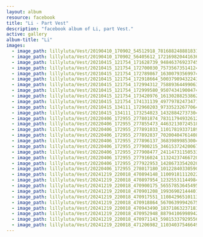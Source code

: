 ```yaml
---
layout: album
resource: facebook
title: "Li - Part Vest"
description: "facebook album of Li, part Vest."
active: gallery
album-title: "Li"
images:
  - image_path: lillyluta/Vest/20190410_170902_54512918_781688248881831_7963144716886835748_n.jpg
  - image_path: lillyluta/Vest/20190410_170902_56405612_172169820441636_3572336252302860389_n.jpg
  - image_path: lillyluta/Vest/20210415_121754_171628739_948463769237455_3370831021229395033_n.jpg
  - image_path: lillyluta/Vest/20210415_121754_172700030_757356735141249_5163656632801867859_n.jpg
  - image_path: lillyluta/Vest/20210415_121754_172789867_163007935699744_874398661440180501_n.jpg
  - image_path: lillyluta/Vest/20210415_121754_172918664_500379894322430_795205109111540899_n.jpg
  - image_path: lillyluta/Vest/20210415_121754_172994312_758893644990637_985900002428492440_n.jpg
  - image_path: lillyluta/Vest/20210415_121754_172999580_950743419004740_1908368141678940826_n.jpg
  - image_path: lillyluta/Vest/20210415_121754_173420976_161302882538629_1001093476551563415_n.jpg
  - image_path: lillyluta/Vest/20210415_121754_174131139_497797824734711_4161667276591613675_n.jpg
  - image_path: lillyluta/Vest/20210415_134111_172960203_973352326770641_6892456610185604249_n.jpg
  - image_path: lillyluta/Vest/20210415_134111_173254023_1432884273730495_2721725586209415139_n.jpg
  - image_path: lillyluta/Vest/20220406_172955_277801874_783117949326128_6677400978003584106_n.jpg
  - image_path: lillyluta/Vest/20220406_172955_277855473_446321307245183_5266721202971617819_n.jpg
  - image_path: lillyluta/Vest/20220406_172955_277891033_1101781933718964_466621156255014976_n.jpg
  - image_path: lillyluta/Vest/20220406_172955_277892837_702004047614085_6961519876486290009_n.jpg
  - image_path: lillyluta/Vest/20220406_172955_277896137_368398998530045_7767194587041856872_n.jpg
  - image_path: lillyluta/Vest/20220406_172955_277900215_346153724200673_3131499043958326883_n.jpg
  - image_path: lillyluta/Vest/20220406_172955_277908477_241147311505330_578916651387683891_n.jpg
  - image_path: lillyluta/Vest/20220406_172955_277916024_113242374667204_628927694462651869_n.jpg
  - image_path: lillyluta/Vest/20220406_172955_277922953_1428673354202092_8626870027996262640_n.jpg
  - image_path: lillyluta/Vest/20220406_172955_278017180_1012284033059081_2859982465930415217_n.jpg
  - image_path: lillyluta/Vest/20241219_220018_470894148_1100918111202244_7197735336346991455_n.jpg
  - image_path: lillyluta/Vest/20241219_220018_470897954_1232553114498401_1067249732532596168_n.jpg
  - image_path: lillyluta/Vest/20241219_220018_470900175_565578536454958_1907196426112273329_n.jpg
  - image_path: lillyluta/Vest/20241219_220018_470901208_1993690214440145_904292120933685039_n.jpg
  - image_path: lillyluta/Vest/20241219_220018_470917551_1108429651011317_93655815636154144_n.jpg
  - image_path: lillyluta/Vest/20241219_220018_470918864_567063999426757_2174289140148979471_n.jpg
  - image_path: lillyluta/Vest/20241219_220018_470943490_1837186323718338_3918810966963976918_n.jpg
  - image_path: lillyluta/Vest/20241219_220018_470952948_887941069989428_6892184791488215164_n.jpg
  - image_path: lillyluta/Vest/20241219_220018_470971143_598153379295567_6803319523713479362_n.jpg
  - image_path: lillyluta/Vest/20241219_220018_471206982_1103403754664928_3570737004685453167_n.jpg
---
```

